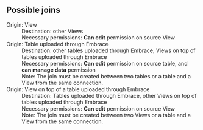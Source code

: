 <h2>Possible joins</h2>
<dl>
 <dlentry id="join-view">
    <dt>Origin: View</dt>
    <dd>Destination: other Views</dd>
    <dd>Necessary permissions: <strong>Can edit</strong> permission on source View</dd>
 </dlentry>
 <dlentry id="join-table-embrace">
    <dt>Origin: Table uploaded through Embrace</dt>
    <dd>Destination: other tables uploaded through Embrace, Views on top of tables uploaded through Embrace</dd>
    <dd>Necessary permissions: <strong>Can edit</strong> permission on source table, and <strong>can manage data</strong> permission</dd>
    <dd>Note: The join must be created between two tables or a table and a View from the same connection.</dd>
 </dlentry>
 <dlentry id="join-view-embrace">
    <dt>Origin: View on top of a table uploaded through Embrace</dt>
    <dd>Destination: Tables uploaded through Embrace, other Views on top of tables uploaded through Embrace</dd>
    <dd>Necessary permissions: <strong>Can edit</strong> permission on source View</dd>
    <dd>Note: The join must be created between two Views or a table and a View from the same connection.</dd>
 </dlentry>
</dl>
